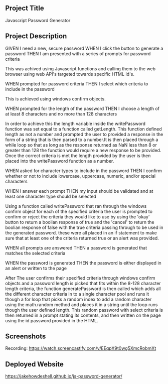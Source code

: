## Project Title

Javascript Password Generator

## Project Description

GIVEN I need a new, secure password
WHEN I click the button to generate a password
THEN I am presented with a series of prompts for password criteria

This was achived using Javascript functions and calling them to the web browser using web API's targeted towards specific HTML Id's.

WHEN prompted for password criteria
THEN I select which criteria to include in the password

This is achieved using windows confirm objects.

WHEN prompted for the length of the password
THEN I choose a length of at least 8 characters and no more than 128 characters

In order to achieve this the length variable inside the writePassword function was set equal to a function called getLength. This function defined length as not a number and prompted the user to provided a response in the form of a string that is then parsed to a number.It is then placed through a while loop so that as long as the response returned as NaN less than 8 or greater than 128 the function would require a new response to be provided. Once the correct criteria is met the length provided by the user is then placed into the writePassword function as a number.

WHEN asked for character types to include in the password
THEN I confirm whether or not to include lowercase, uppercase, numeric, and/or special characters

WHEN I answer each prompt
THEN my input should be validated and at least one character type should be selected

Using a function called writePassword that ran through the windows confirm object for each of the specified criteria the user is prompted to confirm or reject the criteria they would like to use by using the 'okay' button to return a boolian response of true and the 'cancel' to return the boolian response of false with the true criteria passing through to be used in the generated password. these were all placed in an if statement to make sure that at least one of the criteria returned true or an alert was provided.

WHEN all prompts are answered
THEN a password is generated that matches the selected criteria

WHEN the password is generated
THEN the password is either displayed in an alert or written to the page

After The user confirms their specified criteria through windows confirm objects and a password length is picked that fits within the 8-128 character length criteria, the function generatePassword is then called which adds all the different character criteria in to a single character pool and runs it though a for loop that picks a random index to add a random character using the math.random method and places it in a string until the loop runs though the user defined length. This random password with select criteria is then returned in a prompt stating its contents, and then written on the page using the id password provided in the HTML.

## Screenshots

Recording: https://watch.screencastify.com/v/EEqpX9t0wg5XmcRobmXt

## Deployed Website

https://jakehowdeshell.github.io/js-password-generator/
